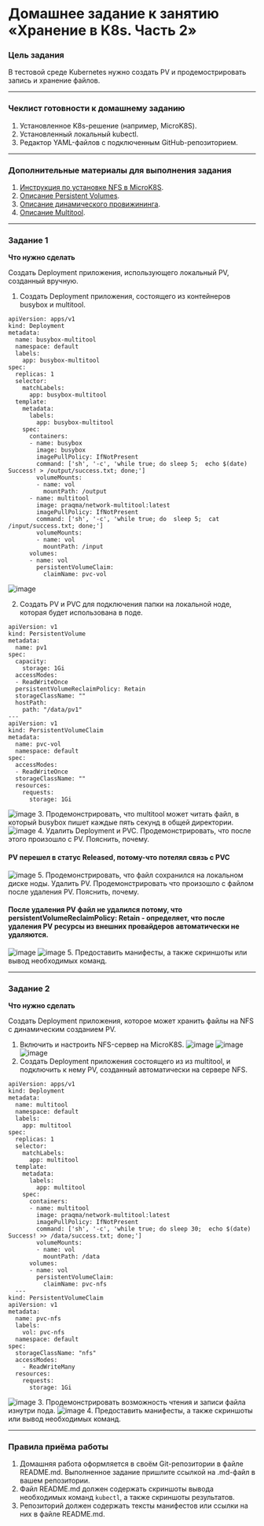 # Домашнее задание к занятию «Хранение в K8s. Часть 2»

### Цель задания

В тестовой среде Kubernetes нужно создать PV и продемострировать запись и хранение файлов.

------

### Чеклист готовности к домашнему заданию

1. Установленное K8s-решение (например, MicroK8S).
2. Установленный локальный kubectl.
3. Редактор YAML-файлов с подключенным GitHub-репозиторием.

------

### Дополнительные материалы для выполнения задания

1. [Инструкция по установке NFS в MicroK8S](https://microk8s.io/docs/nfs). 
2. [Описание Persistent Volumes](https://kubernetes.io/docs/concepts/storage/persistent-volumes/). 
3. [Описание динамического провижининга](https://kubernetes.io/docs/concepts/storage/dynamic-provisioning/). 
4. [Описание Multitool](https://github.com/wbitt/Network-MultiTool).

------

### Задание 1

**Что нужно сделать**

Создать Deployment приложения, использующего локальный PV, созданный вручную.

1. Создать Deployment приложения, состоящего из контейнеров busybox и multitool.
```
apiVersion: apps/v1
kind: Deployment
metadata:
  name: busybox-multitool
  namespace: default
  labels:
    app: busybox-multitool
spec:
  replicas: 1
  selector:
    matchLabels:
      app: busybox-multitool
  template:
    metadata:
      labels:
        app: busybox-multitool
    spec:
      containers:
      - name: busybox
        image: busybox
        imagePullPolicy: IfNotPresent
        command: ['sh', '-c', 'while true; do sleep 5;  echo $(date) Success! > /output/success.txt; done;']
        volumeMounts:
        - name: vol
          mountPath: /output
      - name: multitool
        image: praqma/network-multitool:latest
        imagePullPolicy: IfNotPresent
        command: ['sh', '-c', 'while true; do  sleep 5;  cat /input/success.txt; done;']
        volumeMounts:
        - name: vol
          mountPath: /input        
      volumes:
      - name: vol    
        persistentVolumeClaim:
          claimName: pvc-vol
```
   ![image](screenshots/1_1.jpg)

2. Создать PV и PVC для подключения папки на локальной ноде, которая будет использована в поде.
```
apiVersion: v1
kind: PersistentVolume
metadata:
  name: pv1
spec:  
  capacity:
    storage: 1Gi
  accessModes:
  - ReadWriteOnce
  persistentVolumeReclaimPolicy: Retain
  storageClassName: ""
  hostPath:
    path: "/data/pv1"
---
apiVersion: v1
kind: PersistentVolumeClaim
metadata:
  name: pvc-vol
  namespace: default
spec:  
  accessModes:
  - ReadWriteOnce
  storageClassName: ""
  resources:
    requests:
      storage: 1Gi
```
   ![image](screenshots/1_2.jpg)
3. Продемонстрировать, что multitool может читать файл, в который busybox пишет каждые пять секунд в общей директории. 
    ![image](screenshots/1_3.jpg)
4. Удалить Deployment и PVC. Продемонстрировать, что после этого произошло с PV. Пояснить, почему.
#### PV перешел в статус Released, потому-что потелял связь с PVC 
   ![image](screenshots/1_4.jpg)
5. Продемонстрировать, что файл сохранился на локальном диске ноды. Удалить PV.  Продемонстрировать что произошло с файлом после удаления PV. Пояснить, почему. 
#### После удаления PV файл не удалился потому, что persistentVolumeReclaimPolicy: Retain - определяет, что  после удаления PV ресурсы из внешних провайдеров автоматически не удаляются. 
   ![image](screenshots/1_5.jpg)
   ![image](screenshots/1_6.jpg)
5. Предоставить манифесты, а также скриншоты или вывод необходимых команд.

------

### Задание 2

**Что нужно сделать**

Создать Deployment приложения, которое может хранить файлы на NFS с динамическим созданием PV.

1. Включить и настроить NFS-сервер на MicroK8S.
    ![image](screenshots/2_1.jpg)
    ![image](screenshots/2_1_1.jpg)
    ![image](screenshots/2_1_2.jpg)
2. Создать Deployment приложения состоящего из  из multitool, и подключить к нему PV, созданный автоматически на сервере NFS.
```
apiVersion: apps/v1
kind: Deployment
metadata:
  name: multitool
  namespace: default
  labels:
    app: multitool
spec:
  replicas: 1
  selector:
    matchLabels:
      app: multitool
  template:
    metadata:
      labels:
        app: multitool
    spec:
      containers:      
      - name: multitool
        image: praqma/network-multitool:latest
        imagePullPolicy: IfNotPresent
        command: ['sh', '-c', 'while true; do sleep 30;  echo $(date) Success! >> /data/success.txt; done;']
        volumeMounts:
        - name: vol
          mountPath: /data        
      volumes:
      - name: vol    
        persistentVolumeClaim:
          claimName: pvc-nfs
  ---
kind: PersistentVolumeClaim
apiVersion: v1
metadata:
  name: pvc-nfs
  labels:
    vol: pvc-nfs
  namespace: default
spec:
  storageClassName: "nfs"
  accessModes:
    - ReadWriteMany
  resources:
    requests:
      storage: 1Gi
```        
   ![image](screenshots/2_2.jpg)
3. Продемонстрировать возможность чтения и записи файла изнутри пода. 
   ![image](screenshots/2_3.jpg)
4. Предоставить манифесты, а также скриншоты или вывод необходимых команд.

------

### Правила приёма работы

1. Домашняя работа оформляется в своём Git-репозитории в файле README.md. Выполненное задание пришлите ссылкой на .md-файл в вашем репозитории.
2. Файл README.md должен содержать скриншоты вывода необходимых команд `kubectl`, а также скриншоты результатов.
3. Репозиторий должен содержать тексты манифестов или ссылки на них в файле README.md.
